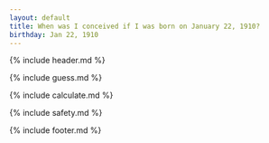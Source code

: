 ```yaml
---
layout: default
title: When was I conceived if I was born on January 22, 1910?
birthday: Jan 22, 1910
---
```


{% include header.md %}

{% include guess.md %}

{% include calculate.md %}

{% include safety.md %}

{% include footer.md %}



